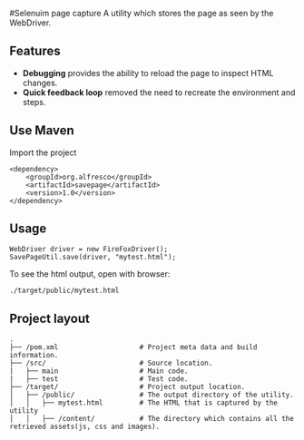 #Selenuim page capture
A utility which stores the page as seen by the WebDriver.

## Features
- **Debugging** provides the ability to reload the page to inspect HTML changes.
- **Quick feedback loop** removed the need to recreate the environment and steps.

## Use Maven
Import the project
```
<dependency>
    <groupId>org.alfresco</groupId>
    <artifactId>savepage</artifactId>
    <version>1.0</version>
</dependency>
```
## Usage
```
WebDriver driver = new FireFoxDriver();
SavePageUtil.save(driver, "mytest.html");
```
To see the html output, open with browser:
```
./target/public/mytest.html
```
## Project layout
```
.
├── /pom.xml                    # Project meta data and build information.
├── /src/                       # Source location.
|   ├── main                    # Main code.
|   ├── test                    # Test code.
├── /target/                    # Project output location.
│   ├── /public/                # The output directory of the utility.
│   │   ├── mytest.html         # The HTML that is captured by the utility
│   │   ├── /content/           # The directory which contains all the retrieved assets(js, css and images).
```
